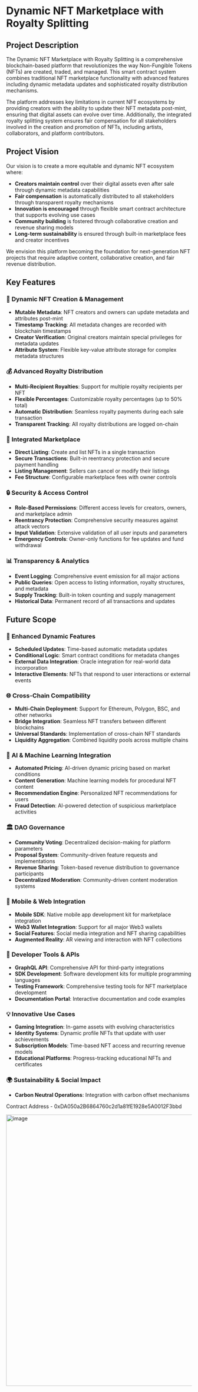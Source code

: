 # Dynamic NFT Marketplace with Royalty Splitting

## Project Description

The Dynamic NFT Marketplace with Royalty Splitting is a comprehensive blockchain-based platform that revolutionizes the way Non-Fungible Tokens (NFTs) are created, traded, and managed. This smart contract system combines traditional NFT marketplace functionality with advanced features including dynamic metadata updates and sophisticated royalty distribution mechanisms.

The platform addresses key limitations in current NFT ecosystems by providing creators with the ability to update their NFT metadata post-mint, ensuring that digital assets can evolve over time. Additionally, the integrated royalty splitting system ensures fair compensation for all stakeholders involved in the creation and promotion of NFTs, including artists, collaborators, and platform contributors.

## Project Vision

Our vision is to create a more equitable and dynamic NFT ecosystem where:

- **Creators maintain control** over their digital assets even after sale through dynamic metadata capabilities
- **Fair compensation** is automatically distributed to all stakeholders through transparent royalty mechanisms  
- **Innovation is encouraged** through flexible smart contract architecture that supports evolving use cases
- **Community building** is fostered through collaborative creation and revenue sharing models
- **Long-term sustainability** is ensured through built-in marketplace fees and creator incentives

We envision this platform becoming the foundation for next-generation NFT projects that require adaptive content, collaborative creation, and fair revenue distribution.

## Key Features

### 🎨 **Dynamic NFT Creation & Management**
- **Mutable Metadata**: NFT creators and owners can update metadata and attributes post-mint
- **Timestamp Tracking**: All metadata changes are recorded with blockchain timestamps
- **Creator Verification**: Original creators maintain special privileges for metadata updates
- **Attribute System**: Flexible key-value attribute storage for complex metadata structures

### 💰 **Advanced Royalty Distribution**
- **Multi-Recipient Royalties**: Support for multiple royalty recipients per NFT
- **Flexible Percentages**: Customizable royalty percentages (up to 50% total)
- **Automatic Distribution**: Seamless royalty payments during each sale transaction
- **Transparent Tracking**: All royalty distributions are logged on-chain

### 🏪 **Integrated Marketplace**
- **Direct Listing**: Create and list NFTs in a single transaction
- **Secure Transactions**: Built-in reentrancy protection and secure payment handling
- **Listing Management**: Sellers can cancel or modify their listings
- **Fee Structure**: Configurable marketplace fees with owner controls

### 🔒 **Security & Access Control**
- **Role-Based Permissions**: Different access levels for creators, owners, and marketplace admin
- **Reentrancy Protection**: Comprehensive security measures against attack vectors
- **Input Validation**: Extensive validation of all user inputs and parameters
- **Emergency Controls**: Owner-only functions for fee updates and fund withdrawal

### 📊 **Transparency & Analytics**
- **Event Logging**: Comprehensive event emission for all major actions
- **Public Queries**: Open access to listing information, royalty structures, and metadata
- **Supply Tracking**: Built-in token counting and supply management
- **Historical Data**: Permanent record of all transactions and updates

## Future Scope

### 🔄 **Enhanced Dynamic Features**
- **Scheduled Updates**: Time-based automatic metadata updates
- **Conditional Logic**: Smart contract conditions for metadata changes
- **External Data Integration**: Oracle integration for real-world data incorporation
- **Interactive Elements**: NFTs that respond to user interactions or external events

### 🌐 **Cross-Chain Compatibility**  
- **Multi-Chain Deployment**: Support for Ethereum, Polygon, BSC, and other networks
- **Bridge Integration**: Seamless NFT transfers between different blockchains
- **Universal Standards**: Implementation of cross-chain NFT standards
- **Liquidity Aggregation**: Combined liquidity pools across multiple chains

### 🤖 **AI & Machine Learning Integration**
- **Automated Pricing**: AI-driven dynamic pricing based on market conditions
- **Content Generation**: Machine learning models for procedural NFT content
- **Recommendation Engine**: Personalized NFT recommendations for users
- **Fraud Detection**: AI-powered detection of suspicious marketplace activities

### 🏛️ **DAO Governance**
- **Community Voting**: Decentralized decision-making for platform parameters
- **Proposal System**: Community-driven feature requests and implementations
- **Revenue Sharing**: Token-based revenue distribution to governance participants
- **Decentralized Moderation**: Community-driven content moderation systems

### 📱 **Mobile & Web Integration**
- **Mobile SDK**: Native mobile app development kit for marketplace integration
- **Web3 Wallet Integration**: Support for all major Web3 wallets
- **Social Features**: Social media integration and NFT sharing capabilities
- **Augmented Reality**: AR viewing and interaction with NFT collections

### 🔧 **Developer Tools & APIs**
- **GraphQL API**: Comprehensive API for third-party integrations
- **SDK Development**: Software development kits for multiple programming languages
- **Testing Framework**: Comprehensive testing tools for NFT marketplace development
- **Documentation Portal**: Interactive documentation and code examples

### 💡 **Innovative Use Cases**
- **Gaming Integration**: In-game assets with evolving characteristics
- **Identity Systems**: Dynamic profile NFTs that update with user achievements
- **Subscription Models**: Time-based NFT access and recurring revenue models
- **Educational Platforms**: Progress-tracking educational NFTs and certificates

### 🌍 **Sustainability & Social Impact**
- **Carbon Neutral Operations**: Integration with carbon offset mechanisms

Contract Address - 0xDA050a2B6864760c2d1a81fE1928e5A0012F3bbd

<img width="1784" height="737" alt="image" src="https://github.com/user-attachments/assets/b5ad5600-a31e-44af-a1ec-e53b21611b75" />
